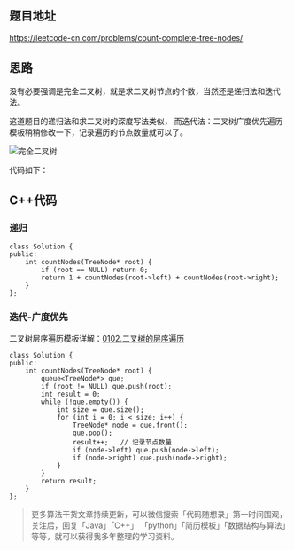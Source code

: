 ## 题目地址 
https://leetcode-cn.com/problems/count-complete-tree-nodes/

## 思路 

没有必要强调是完全二叉树，就是求二叉树节点的个数，当然还是递归法和迭代法。

这道题目的递归法和求二叉树的深度写法类似， 而迭代法：二叉树广度优先遍历模板稍稍修改一下，记录遍历的节点数量就可以了。

![完全二叉树](https://img-blog.csdnimg.cn/20200810164440999.png)

代码如下：

## C++代码

### 递归
```
class Solution {
public:
    int countNodes(TreeNode* root) {
        if (root == NULL) return 0;
        return 1 + countNodes(root->left) + countNodes(root->right);
    }
};
```

### 迭代-广度优先

二叉树层序遍历模板详解：[0102.二叉树的层序遍历](https://github.com/youngyangyang04/leetcode/blob/master/problems/0102.二叉树的层序遍历.md)

```
class Solution {
public:
    int countNodes(TreeNode* root) {
        queue<TreeNode*> que;
        if (root != NULL) que.push(root);
        int result = 0;
        while (!que.empty()) {
            int size = que.size();
            for (int i = 0; i < size; i++) {
                TreeNode* node = que.front();
                que.pop();
                result++;   // 记录节点数量
                if (node->left) que.push(node->left);
                if (node->right) que.push(node->right);
            }
        }
        return result;
    }
};
```

> 更多算法干货文章持续更新，可以微信搜索「代码随想录」第一时间围观，关注后，回复「Java」「C++」 「python」「简历模板」「数据结构与算法」等等，就可以获得我多年整理的学习资料。
